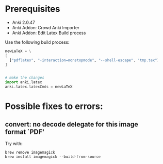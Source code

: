 

# Prerequisites

- Anki 2.0.47 
- Anki Addon: Crowd Anki Importer 
- Anki Addon: Edit Latex Build process 

Use the following build process:

```python
newLaTeX = \
[
  ["pdflatex", "-interaction=nonstopmode", "--shell-escape", "tmp.tex"]
]


# make the changes
import anki.latex
anki.latex.latexCmds = newLaTeX
```

# Possible fixes to errors:

## convert: no decode delegate for this image format `PDF'

Try with:

```
brew remove imagemagick 
brew install imagemagick --build-from-source
```
